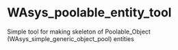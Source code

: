 # WAsys_poolable_entity_tool
Simple tool for making skeleton of Poolable_Object (WAsys_simple_generic_object_pool) entities
